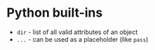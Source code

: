 # Python built-ins

* `dir` - list of all valid attributes of an object
* `...` - can be used as a placeholder (like `pass`)